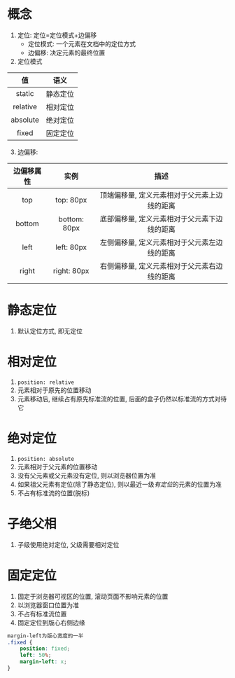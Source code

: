 # 概念
1. 定位: 定位=定位模式+边偏移
   * 定位模式: 一个元素在文档中的定位方式
   * 边偏移: 决定元素的最终位置
2. 定位模式  

值|语义
:-:|:-:
static|静态定位
relative|相对定位
absolute|绝对定位
fixed|固定定位
3. 边偏移: 

|边偏移属性|实例|描述|
|:-:|:-:|:-:|
|top|top: 80px|顶端偏移量, 定义元素相对于父元素上边线的距离
|bottom|bottom: 80px|底部偏移量, 定义元素相对于父元素下边线的距离
|left|left: 80px|左侧偏移量, 定义元素相对于父元素左边线的距离
|right|right: 80px|右侧偏移量, 定义元素相对于父元素右边线的距离
# 静态定位
1. 默认定位方式, 即无定位
# 相对定位
1. `position: relative`
2. 元素相对于原先的位置移动
3. 元素移动后, 继续占有原先标准流的位置, 后面的盒子仍然以标准流的方式对待它
# 绝对定位
1. `position: absolute`
2. 元素相对于父元素的位置移动
3. 没有父元素或父元素没有定位, 则以浏览器位置为准
4. 如果祖父元素有定位(除了静态定位), 则以最近一级*有定位*的元素的位置为准
5. 不占有标准流的位置(脱标)
# 子绝父相
1. 子级使用绝对定位, 父级需要相对定位
# 固定定位
1. 固定于浏览器可视区的位置, 滚动页面不影响元素的位置
2. 以浏览器窗口位置为准
3. 不占有标准流位置
4. 固定定位到版心右侧边缘
```css
margin-left为版心宽度的一半
.fixed {
    position: fixed;
    left: 50%;
    margin-left: x;
}
```